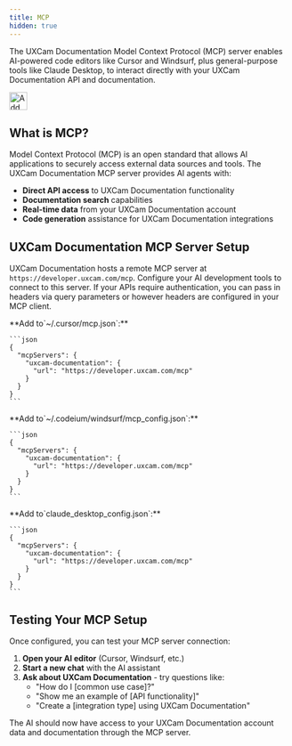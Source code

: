 ```yaml
---
title: MCP
hidden: true
---
```

The UXCam Documentation Model Context Protocol (MCP) server enables AI-powered code editors like Cursor and Windsurf, plus general-purpose tools like Claude Desktop, to interact directly with your UXCam Documentation API and documentation.

<a href="https://cursor.com/install-mcp?name=UXCam&config=JTdCJTIydHlwZSUyMiUzQSUyMnN0cmVhbWFibGUtaHR0cCUyMiUyQyUyMnVybCUyMiUzQSUyMmh0dHBzJTNBJTJGJTJGaW50ZWdyYXRpb24ubWNwLnV4Y2FtLmNvbSUyRm1jcCUyRmh0dHAlMjIlMkMlMjJoZWFkZXJzJTIyJTNBJTdCJTIyQWNjZXB0JTIyJTNBJTIyYXBwbGljYXRpb24lMkZqc29uJTJDJTIwdGV4dCUyRmV2ZW50LXN0cmVhbSUyMiUyQyUyMkNvbnRlbnQtVHlwZSUyMiUzQSUyMmFwcGxpY2F0aW9uJTJGanNvbiUyMiU3RCU3RA%3D%3D">
  <img src="https://cursor.com/deeplink/mcp-install-dark.svg" alt="Add UXCam MCP server to Cursor" height="32" />
</a>

<br />

## What is MCP?

Model Context Protocol (MCP) is an open standard that allows AI applications to securely access external data sources and tools. The UXCam Documentation MCP server provides AI agents with:

* **Direct API access** to UXCam Documentation functionality
* **Documentation search** capabilities
* **Real-time data** from your UXCam Documentation account
* **Code generation** assistance for UXCam Documentation integrations

## UXCam Documentation MCP Server Setup

UXCam Documentation hosts a remote MCP server at `https://developer.uxcam.com/mcp`. Configure your AI development tools to connect to this server. If your APIs require authentication, you can pass in headers via query parameters or however headers are configured in your MCP client.

<Tabs>
  <Tab title="Cursor">
    **Add to`~/.cursor/mcp.json`:**

    ```json
    {
      "mcpServers": {
        "uxcam-documentation": {
          "url": "https://developer.uxcam.com/mcp"
        }
      }
    }
    ```
  </Tab>

  <Tab title="Windsurf">
    **Add to`~/.codeium/windsurf/mcp_config.json`:**

    ```json
    {
      "mcpServers": {
        "uxcam-documentation": {
          "url": "https://developer.uxcam.com/mcp"
        }
      }
    }
    ```
  </Tab>

  <Tab title="Claude Desktop">
    **Add to`claude_desktop_config.json`:**

    ```json
    {
      "mcpServers": {
        "uxcam-documentation": {
          "url": "https://developer.uxcam.com/mcp"
        }
      }
    }
    ```
  </Tab>
</Tabs>

## Testing Your MCP Setup

Once configured, you can test your MCP server connection:

1. **Open your AI editor** (Cursor, Windsurf, etc.)
2. **Start a new chat** with the AI assistant
3. **Ask about UXCam Documentation** - try questions like:
   * "How do I \[common use case]?"
   * "Show me an example of \[API functionality]"
   * "Create a \[integration type] using UXCam Documentation"

The AI should now have access to your UXCam Documentation account data and documentation through the MCP server.
